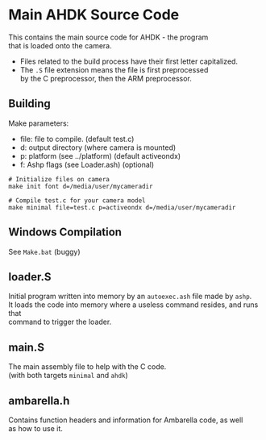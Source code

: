 # Main AHDK Source Code
This contains the main source code for AHDK - the program  
that is loaded onto the camera.

- Files related to the build process have their first letter capitalized.  
- The `.S` file extension means the file is first preprocessed  
by the C preprocessor, then the ARM preprocessor.

## Building
Make parameters:  
- file: file to compile. (default test.c)
- d: output directory (where camera is mounted)
- p: platform (see ../platform) (default activeondx)
- f: Ashp flags (see Loader.ash) (optional)

```
# Initialize files on camera
make init font d=/media/user/mycameradir

# Compile test.c for your camera model
make minimal file=test.c p=activeondx d=/media/user/mycameradir
```

## Windows Compilation
See `Make.bat` (buggy)  

## loader.S
Initial program written into memory by an `autoexec.ash` file made by `ashp`.  
It loads the code into memory where a useless command resides, and runs that  
command to trigger the loader.

## main.S
The main assembly file to help with the C code.  
(with both targets `minimal` and `ahdk`)

## ambarella.h
Contains function headers and information for Ambarella code, as well  
as how to use it.  